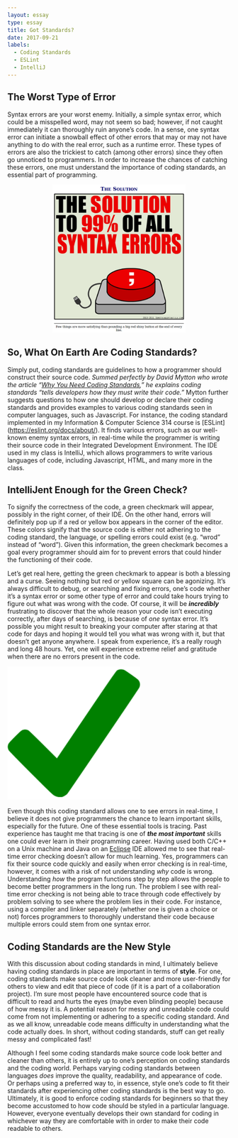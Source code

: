 ```yaml
---
layout: essay
type: essay
title: Got Standards?
date: 2017-09-21
labels:
  - Coding Standards
  - ESLint
  - IntelliJ
---
```


## The Worst Type of Error

Syntax errors are your worst enemy. Initially, a simple syntax error, which could be a 
misspelled word, may not seem so bad; however, if not caught immediately it can thoroughly 
ruin anyone’s code. In a sense, one syntax error can initiate a snowball effect of other 
errors that may or may not have anything to do with the real error, such as a runtime error. 
These types of errors are also the trickiest to catch (among other errors) since they often go 
unnoticed to programmers. In order to increase the chances of catching these errors, 
one must understand the importance of coding standards, an essential part of programming. 

<p align="center">
  <img class="ui rounded image" width="300" src="../images/syntaxerrorsolution.png">
</p>

## So, What On Earth Are Coding Standards?

Simply put, coding standards are guidelines to how a programmer should construct their source
code. *Summed perfectly by David Mytton who wrote the article
“[Why You Need Coding Standards](https://www.google.com/url?q=https://www.sitepoint.com/coding-standards/&sa=D&ust=1505977164874000&usg=AFQjCNGxpM_-kka-QARu434KQw1tE4R5Kw),” he explains 
coding standards “tells developers how they must write their code.”* Mytton further suggests 
questions to how one should develop or declare their coding standards and provides examples 
to various coding standards seen in computer languages, such as Javascript. For instance, the 
coding standard implemented in my Information & Computer Science 314 course is [ESLint]
(https://eslint.org/docs/about/). It finds various errors, such as our well-known enemy syntax
errors, in real-time while the programmer is writing their source code in their Integrated 
Development Environment. The IDE used in my class is IntelliJ, which allows programmers to 
write various languages of code, including Javascript, HTML, and many more in the class.

## IntelliJent Enough for the Green Check?

To signify the correctness of the code, a green checkmark will appear, possibly in the right
corner, of their IDE. On the other hand, errors will definitely pop up if a red or yellow box 
appears in the corner of the editor. These colors signify that the source code is either not 
adhering to the coding standard, the language, or spelling errors could exist (e.g. “wrod” 
instead of “word”). Given this information, the green checkmark becomes a goal every 
programmer should aim for to prevent errors that could hinder the functioning of their code.   

Let’s get real here, getting the green checkmark to appear is both a blessing and a curse. 
Seeing nothing but red or yellow square can be agonizing. It’s always difficult to debug, or
searching and fixing errors, one’s code whether it’s a syntax error or some other type of 
error and could take hours trying to figure out what was wrong with the code. Of course, it 
will be **_incredibly_** frustrating to discover that the whole reason your code isn’t 
executing correctly, after days of searching, is because of *one* syntax error. It’s 
possible you might result to breaking your computer after staring at that code for days and 
hoping it would tell you what was wrong with it, but that doesn’t get anyone anywhere. I 
speak from experience, it’s a really rough and long 48 hours. Yet, one will experience 
extreme relief and gratitude when there are no errors present in the code. 

<img class="ui left floated small rounded image" height="300" src="../images/greencheckmark.png">

Even though this coding standard allows one to see errors in real-time, I believe it does not
give programmers the chance to learn important skills, especially for the future. One of 
these essential tools is tracing. Past experience has taught me that tracing is one of 
**_the most important_** skills one could ever learn in their programming career. Having
used both C/C++ on a Unix machine and Java on an [Eclipse](https://www.google.com/url?q=https://eclipse.org/ide/&sa=D&ust=1505975379795000&usg=AFQjCNHI1V59mkTEJcRExsaO5dYnd8Z_Pw)
IDE allowed me to see that real-time error checking doesn’t allow for much learning. Yes,
programmers can fix their source code quickly and easily when error checking is in real-time,
however, it comes with a risk of not understanding _why_ code is wrong. Understanding *how*
the program functions step by step allows the people to become better programmers in the long 
run. The problem I see with real-time error checking is not being able to trace through code
effectively by problem solving to see where the problem lies in their code. For instance, 
using a compiler and linker separately (whether one is given a choice or not) forces programmers 
to thoroughly understand their code because multiple errors could stem from one syntax error.   

## Coding Standards are the New Style

With this discussion about coding standards in mind, I ultimately believe having coding 
standards in place are important in terms of **style**. For one, coding standards make source
code look cleaner and more user-friendly for others to view and edit that piece of code 
(if it is a part of a collaboration project). I’m sure most people have encountered source 
code that is difficult to read and hurts the eyes (maybe even blinding people) because of 
how messy it is. A potential reason for messy and unreadable code could come from not 
implementing or adhering to a specific coding standard. And as we all know, unreadable code 
means difficulty in understanding what the code actually does. In short, without coding 
standards, stuff can get really messy and complicated fast!

Although I feel some coding standards make source code look better and cleaner than others, 
it is entirely up to one’s perception on coding standards and the coding world. Perhaps 
varying coding standards between languages *does* improve the quality, readability, and 
appearance of code. Or perhaps using a preferred way to, in essence, style one’s code to 
fit their standards after experiencing other coding standards is the best way to go. 
Ultimately, it is good to enforce coding standards for beginners so that they become 
accustomed to how code should be styled in a particular language. However, everyone 
eventually develops their own standard for coding in whichever way they are comfortable 
with in order to make their code readable to others. 
